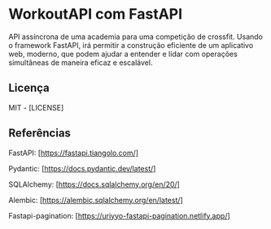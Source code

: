# WorkoutAPI com FastAPI

API assíncrona de uma academia para uma competição de crossfit.
Usando o framework FastAPI, irá permitir a construção eficiente de um aplicativo web,
moderno, que podem ajudar a entender e lidar com operações simultâneas de maneira
eficaz e escalável.

## Licença

MIT - [LICENSE]

## Referências

FastAPI: [https://fastapi.tiangolo.com/]

Pydantic: [https://docs.pydantic.dev/latest/]

SQLAlchemy: [https://docs.sqlalchemy.org/en/20/]

Alembic: [https://alembic.sqlalchemy.org/en/latest/]

Fastapi-pagination: [https://uriyyo-fastapi-pagination.netlify.app/]
